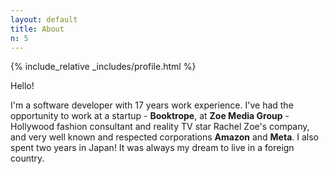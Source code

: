 ```yaml
---
layout: default
title: About
n: 5
---
```


{% include_relative _includes/profile.html %}

Hello!

I'm a software developer with 17 years work experience. I've had the opportunity to work 
at a startup - **Booktrope**, at **Zoe Media Group** - Hollywood fashion consultant and 
reality TV star Rachel Zoe's company, and very well known and respected corporations 
**Amazon** and **Meta**. I also spent two years in Japan! It was always my dream to live 
in a foreign country.
